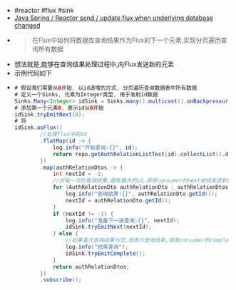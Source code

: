 - #reactor #flux #sink
- [Java Spring / Reactor send / update flux when underlying database changed](https://stackoverflow.com/questions/67594996/java-spring-reactor-send-update-flux-when-underlying-database-changed)
- > 在Flux中如何将数据库查询结果作为Flux的下一个元素,实现分页遍历查询所有数据
- 想法就是,能够在查询结果处理过程中,向Flux发送新的元素
- 示例代码如下
- ```java
  # 假设我们需要从0开始, 以id递增的方式, 分页遍历查询数据表中所有数据
  # 定义一个Sinks, 元素为Integer类型, 用于发射id数据
  Sinks.Many<Integer> idSink = Sinks.many().multicast().onBackpressureBuffer();
  # 添加第一个元素0, 表示id从0开始
  idSink.tryEmitNext(0);
  # 将
  idSink.asFlux()
          //处理flux中的id
          .flatMap(id -> {
              log.info("开始查询:{}", id);
              return repo.getAuthRelationListTest(id).collectList().defaultIfEmpty(new ArrayList<>());
          })
          .map(authRelationDtos -> {
              int nextId = -1;
              //对每一次的查询结果,提取最大的id,调用consumer的next继续发送到flux中
              for (AuthRelationDto authRelationDto : authRelationDtos) {
                  log.info("查询结果:{}", authRelationDto.getId());
                  nextId = authRelationDto.getId();
              }
              if (nextId != -1) {
                  log.info("准备下一波查询:{}", nextId);
                  idSink.tryEmitNext(nextId);
              } else {
                  //如果某次查询结果为空,则表示查询结束,调用consumer的complete,flux接收到complete时间后,流程结束
                  log.info("结束查询");
                  idSink.tryEmitComplete();
              }
              return authRelationDtos;
          })
          .subscribe();
  ```